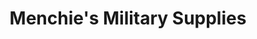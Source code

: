 ---
title: "Menchie's Military Supplies"
url: /quezon-city/menchies-military-supplies/
shop: Militär
---